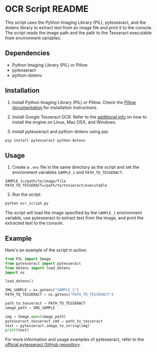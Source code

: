 # OCR Script README

This script uses the Python Imaging Library (PIL), pytesseract, and the dotenv library to extract text from an image file and print it to the console. The script reads the image path and the path to the Tesseract executable from environment variables.

## Dependencies

- Python Imaging Library (PIL) or Pillow
- pytesseract
- python-dotenv

## Installation

1. Install Python Imaging Library (PIL) or Pillow. Check the [Pillow documentation](https://pillow.readthedocs.io/en/stable/installation.html) for installation instructions.

2. Install Google Tesseract OCR. Refer to the [additional info](https://github.com/tesseract-ocr/tesseract/wiki) on how to install the engine on Linux, Mac OSX, and Windows.

3. Install pytesseract and python-dotenv using pip:

```bash
pip install pytesseract python-dotenv
```

## Usage

1. Create a `.env` file in the same directory as the script and set the environment variables `SAMPLE_1` and `PATH_TO_TESSERACT`:

```
SAMPLE_1=/path/to/image/file
PATH_TO_TESSERACT=/path/to/tesseract/executable
```

2. Run the script:

```bash
python ocr_script.py
```

The script will load the image specified by the `SAMPLE_1` environment variable, use pytesseract to extract text from the image, and print the extracted text to the console.

## Example

Here's an example of the script in action:

```python
from PIL import Image
from pytesseract import pytesseract
from dotenv import load_dotenv
import os

load_dotenv()

IMG_SAMPLE = os.getenv("SAMPLE_1")
PATH_TO_TESSERACT = os.getenv("PATH_TO_TESSERACT")

path_to_tesseract = PATH_TO_TESSERACT
image_path = IMG_SAMPLE

img = Image.open(image_path)
pytesseract.tesseract_cmd = path_to_tesseract
text = pytesseract.image_to_string(img)
print(text)
```

For more information and usage examples of pytesseract, refer to the [official pytesseract GitHub repository](https://github.com/madmaze/pytesseract/blob/master/README.rst).
